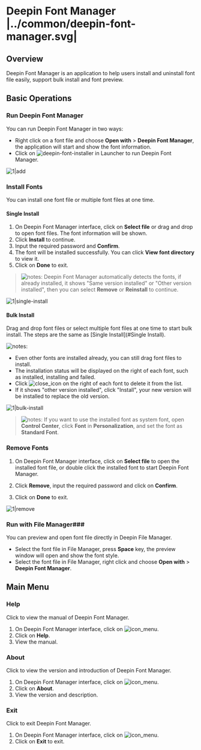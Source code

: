 # Deepin Font Manager |../common/deepin-font-manager.svg|

## Overview

Deepin Font Manager is an application to help users install and uninstall font file easily, support bulk install and font preview.


## Basic Operations

### Run Deepin Font Manager

You can run Deepin Font Manager in two ways:

- Right click on a font file and choose **Open with** > **Deepin Font Manager**, the application will start and show the font information.
- Click on ![deepin-font-installer](icon/font.svg) in Launcher to run Deepin Font Manager. 

![1|add](jpg/add.jpg)

### Install Fonts
You can install one font file or multiple font files at one time.

#### Single Install

1. On Deepin Font Manager interface, click on **Select file** or drag and drop to open font files. The font information will be shown.
2. Click **Install** to continue.
3. Input the required password and **Confirm**.
4. The font will be installed successfully. You can click **View font directory** to view it.
5. Click on **Done** to exit.


> ![notes](icon/notes.svg): Deepin Font Manager automatically detects the fonts, if already installed, it shows "Same version installed" or "Other version installed", then you can select **Remove** or **Reinstall** to continue.

![1|single-install](jpg/single-install.jpg)

#### Bulk Install

Drag and drop font files or select multiple font files at one time to start bulk install. The steps are the same as [Single Install](#Single Install).

![notes](icon/tips.svg):

- Even other fonts are installed already, you can still drag font files to install.
- The installation status will be displayed on the right of each font, such as installed, installing and failed.
- Click ![close_icon](icon/close_icon.svg) on the right of each font to delete it from the list. 
- If it shows "other version installed", click "Install", your new version will be installed to replace the old version.

![1|bulk-install](jpg/bulk-install.jpg)

> ![notes](icon/notes.svg): If you want to use the installed font as system font, open **Control Center**, click **Font** in **Personalization**, and set the font as **Standard Font**.

### Remove Fonts

1. On Deepin Font Manager interface, click on **Select file** to open the installed font file, or double click the installed font to start Deepin Font Manager.

2. Click **Remove**, input the required password and click on **Confirm**.

3. Click on **Done** to exit.


![1|remove](jpg/remove.jpg)

### Run with File Manager###

You can preview and open font file directly in Deepin File Manager.

- Select the font file in File Manager, press **Space** key, the preview window will open and show the font style.
- Select the font file in File Manager, right click and choose **Open with** > **Deepin Font Manager**.

## Main Menu

### Help

Click to view the manual of Deepin Font Manager.

1. On Deepin Font Manager interface, click on ![icon_menu](icon/icon_menu.svg).
2. Click on **Help**.
3. View the manual.




### About

Click to view the version and introduction of Deepin Font Manager.

1. On Deepin Font Manager interface, click on ![icon_menu](icon/icon_menu.svg).
2. Click on **About**.
3. View the version and description.




### Exit

Click to exit Deepin Font Manager.

1. On Deepin Font Manager interface, click on ![icon_menu](icon/icon_menu.svg).
2. Click on **Exit** to exit.
